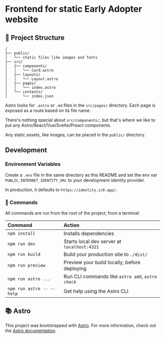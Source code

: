 # Frontend for static Early Adopter website

## 🚀 Project Structure

```text
/
├── public/
│   └── static files like images and fonts
├── src/
│   ├── components/
│   │   └── Card.astro
│   ├── layouts/
│   │   └── Layout.astro
│   ├── pages/
│   │   └── index.astro
│   └── contents/
│       └── index.json
```

Astro looks for `.astro` or `.md` files in the `src/pages/` directory. Each page is exposed as a route based on its file name.

There's nothing special about `src/components/`, but that's where we like to put any Astro/React/Vue/Svelte/Preact components.

Any static assets, like images, can be placed in the `public/` directory.

## Development

### Environment Variables

Create a `.env` file in the same directory as this README and set the env var `PUBLIC_INTERNET_IDENTITY_URL` to your development identity provider.

In production, it defaults to `https://identity.ic0.app/`.

### 🧞 Commands

All commands are run from the root of the project, from a terminal:

| Command                   | Action                                           |
| :------------------------ | :----------------------------------------------- |
| `npm install`             | Installs dependencies                            |
| `npm run dev`             | Starts local dev server at `localhost:4321`      |
| `npm run build`           | Build your production site to `./dist/`          |
| `npm run preview`         | Preview your build locally, before deploying     |
| `npm run astro ...`       | Run CLI commands like `astro add`, `astro check` |
| `npm run astro -- --help` | Get help using the Astro CLI                     |

## 📚 Astro

This project was bootstrapped with [Astro](https://astro.build/). For more information, check out the [Astro documentation](https://docs.astro.build/).
